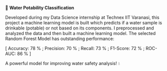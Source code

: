 🚰 **Water Potability Classification**

Developed during my Data Science internship at Technex IIT Varanasi, this project a machine learning model is built which predicts if a water sample is drinkable (potable) or not based on its components. I preprocessed and analyzed the data and then built a machine learning model. The selected Random Forest Model has outstanding performance:

[ Accuracy: 78 % ;
Precision: 70 % ;
Recall: 73 % ;
F1-Score: 72 % ;
ROC-AUC: 86 % ]

A powerful model for improving water safety analysis! 💧


